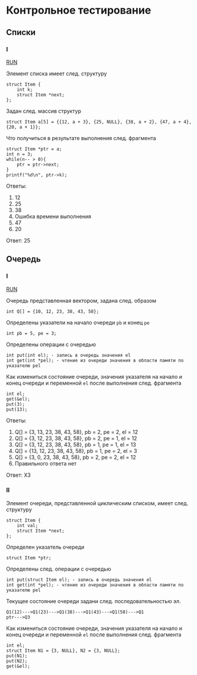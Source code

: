 


# Контрольное тестирование

## Списки

### I

<a href="https://rextester.com/IHCWI97164" target="_blank">RUN</a>

Элемент списка имеет след. структуру

```
struct Item {
    int k;
    struct Item *next;
};
```

Задан след. массив структур

```
struct Item a[5] = {{12, a + 3}, {25, NULL}, {38, a + 2}, {47, a + 4}, {20, a + 1}};
```

Что получиться в результате выполнения след. фрагмента

```
struct Item *ptr = a;
int n = 3;
while(n-- > 0){
    ptr = ptr->next;
}
printf("%d\n", ptr->k);
```

Ответы:
1. 12
2. 25
3. 38
4. Ошибка времени выполнения
5. 47
6. 20

Ответ: 25

## Очередь

### I

<a href="https://rextester.com/LXXMQN56540" target="_blank">RUN</a>

Очередь представленная вектором, задана след. образом

```
int Q[] = {10, 12, 23, 38, 43, 58};
```

Определены указатели на начало очереди `pb` и конец `pe`
```
int pb = 5, pe = 3;
```

Определены операции с очередью

```
int put(int el); - запись в очередь значения el
int get(int *pel); - чтение из очереди значения в области памяти по указателю pel
```

Как измениться состояние очереди, значения указателя на начало и конец очереди и переменной `el` после выполнения след. фрагмента

```
int el;
get(&el);
put(3);
put(13);
```

Ответы:

1. Q[] = {3, 13, 23, 38, 43, 58}, pb = 2, pe = 2, el = 12
2. Q[] = {3, 12, 23, 38, 43, 58}, pb = 2, pe = 1, el = 12
3. Q[] = {3, 12, 23, 38, 43, 58}, pb = 1, pe = 1, el = 13
4. Q[] = {13, 12, 23, 38, 43, 58}, pb = 1, pe = 2, el = 3
5. Q[] = {3, 0, 23, 38, 43, 58}, pb = 2, pe = 2, el = 12
6. Правильного ответа нет

Ответ: ХЗ

### II

Элемент очереди, представленной циклическим списком, имеет след. структуру

```
struct Item {
    int val;
    struct Item *next;
};
```

Определен указатель очереди

```
struct Item *ptr;
```
Определены след. операции с очередью

```
int put(struct Item el); - запись в очередь значения el
int get(int *pel); - чтение из очереди значения в области памяти по указателю pel
```
Текущее состояние очереди задани след. последовательностью эл.

```
Q1(12)--->Q1(23)--->Q1(38)--->Q1(43)--->Q1(58)--->Q1
ptr--->Q3
```

Как измениться состояние очереди, значения указателя на начало и конец очереди и переменной `el` после выполнения след. фрагмента

```
int el;
struct Item N1 = {3, NULL}, N2 = {3, NULL};
put(N1);
put(N2);
get(&el);
```

